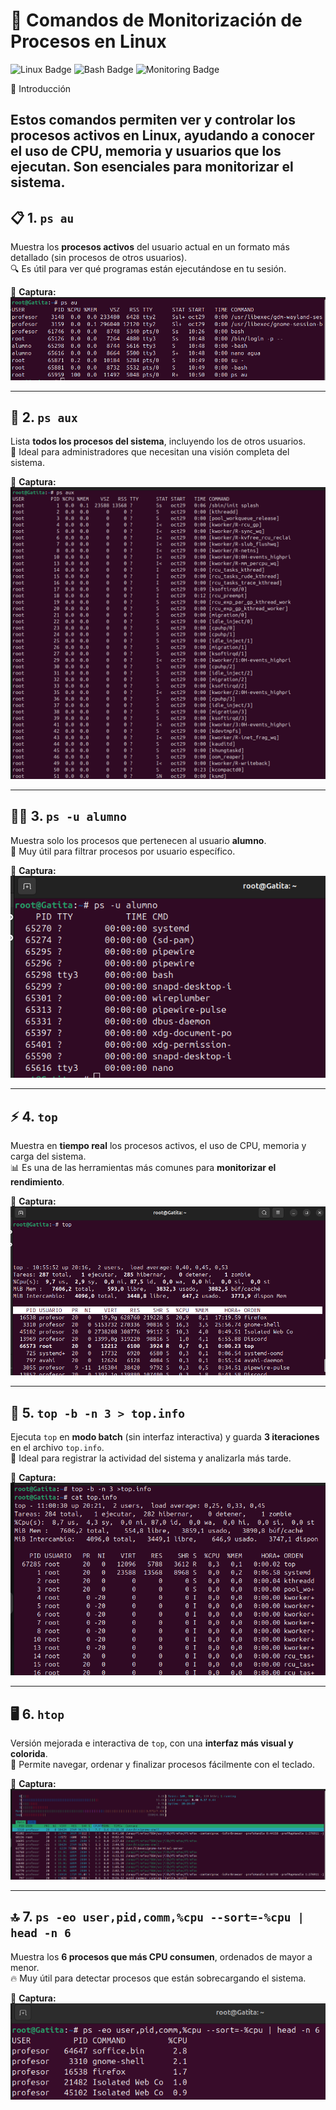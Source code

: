 # 🧠 Comandos de Monitorización de Procesos en Linux

![Linux Badge](https://img.shields.io/badge/Linux-Terminal-black?logo=linux&logoColor=white)
![Bash Badge](https://img.shields.io/badge/Shell-Bash-blue?logo=gnu-bash)
![Monitoring Badge](https://img.shields.io/badge/Category-Monitoring-green)

🧭 Introducción

Estos comandos permiten ver y controlar los procesos activos en Linux, ayudando a conocer el uso de CPU, memoria y usuarios que los ejecutan. Son esenciales para monitorizar el sistema.
---

## 📋 1. `ps au`
Muestra los **procesos activos** del usuario actual en un formato más detallado (sin procesos de otros usuarios).  
🔍 Es útil para ver qué programas están ejecutándose en tu sesión.  

📸 **Captura:**   
![Ver imagen](img/psau.png)

---

## 👥 2. `ps aux`
Lista **todos los procesos del sistema**, incluyendo los de otros usuarios.  
🧩 Ideal para administradores que necesitan una visión completa del sistema.  

📸 **Captura:**   
![Ver imagen](img/psaux.png)

---

## 👩‍💻 3. `ps -u alumno`
Muestra solo los procesos que pertenecen al usuario **alumno**.  
🎯 Muy útil para filtrar procesos por usuario específico.  

📸 **Captura:**   
![Ver imagen](img/ps-u.png)

---

## ⚡ 4. `top`
Muestra en **tiempo real** los procesos activos, el uso de CPU, memoria y carga del sistema.  
📊 Es una de las herramientas más comunes para **monitorizar el rendimiento**.  

📸 **Captura:**   
![Ver imagen](img/top.png)

---

## 🧾 5. `top -b -n 3 > top.info`
Ejecuta `top` en **modo batch** (sin interfaz interactiva) y guarda **3 iteraciones** en el archivo `top.info`.  
💾 Ideal para registrar la actividad del sistema y analizarla más tarde.  

📸 **Captura:**   
![Ver imagen](img/top-b.png)

---

## 🖥️ 6. `htop`
Versión mejorada e interactiva de `top`, con una **interfaz más visual y colorida**.  
🎨 Permite navegar, ordenar y finalizar procesos fácilmente con el teclado.  

📸 **Captura:**   
![Ver imagen](img/htop.png)

---

## 🔝 7. `ps -eo user,pid,comm,%cpu --sort=-%cpu | head -n 6`
Muestra los **6 procesos que más CPU consumen**, ordenados de mayor a menor.  
🔥 Muy útil para detectar procesos que están sobrecargando el sistema.  

📸 **Captura:**   
![Ver imagen](img/ps-eo.png)
